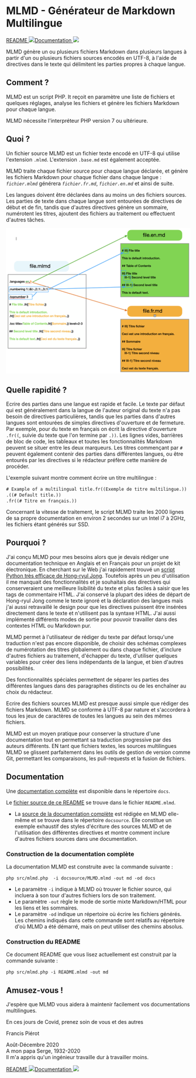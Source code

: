 # MLMD - Générateur de Markdown Multilingue<A id="a1"></A>

[README <img src="https://www.countryflags.io/gb/flat/16.png">](README.md)[Documentation <img src="https://www.countryflags.io/gb/flat/16.png">](docs/MLMD.md)

MLMD génère un ou plusieurs fichiers Markdown dans plusieurs langues à partir d'un ou
plusieurs fichiers sources encodés en UTF-8, à l'aide de directives dans le texte qui 
délimitent les parties propres à chaque langue.

## Comment ?<A id="a2"></A>

MLMD est un script PHP. It reçoit en paramètre une liste de fichiers et quelques
réglages, analyse les fichiers et génère les fichiers Markdown pour chaque langue.

MLMD nécessite l'interpréteur PHP version 7 ou ultérieure.

## Quoi ?<A id="a3"></A>

Un fichier source MLMD est un fichier texte encodé en UTF-8 qui utilise l'extension `.mlmd`.
L'extension `.base.md` est également acceptée.

MLMD traite chaque fichier source pour chaque langue déclarée, et génère les fichiers
Markdown pour chaque fichier dans chaque langue : *`fichier.mlmd`* générera *`fichier.fr.md`*,
*`fichier.en.md`* et ainsi de suite.

Les langues doivent être déclarées dans au moins un des fichiers sources. Les parties de
texte dans chaque langue sont entourées de directives de début et de fin, tandis que d'autres
directives génère un sommaire, numérotent les titres, ajoutent des fichiers au traitement
ou effectuent d'autres tâches.

![Génération des fichiers et directives](docs/Images/FileGeneration.png)

## Quelle rapidité ?<A id="a4"></A>

Ecrire des parties dans une langue est rapide et facile. Le texte par défaut qui est
généralement dans la langue de l'auteur original du texte n'a pas besoin de directives
particulières, tandis que les parties dans d'autres langues sont entourées de
simples directives d'ouverture et de fermeture. Par exemple, pour du texte en français on
écrit la directive d'ouverture `.fr((`, suivie du texte que l'on termine par `.))`. Les
lignes vides, barrières de bloc de code, les tableaux et toutes les fonctionnalités Markdown
peuvent se situer entre les deux marqueurs. Les titres commençant par `#` peuvent également
contenir des parties dans différentes langues, ou être entourés par les directives si le rédacteur
préfère cette manière de procéder.

L'exemple suivant montre comment écrire un titre multilingue :

```code
# Example of a multilingual title.fr((Exemple de titre multilingue.))
.((# Default title.))
.fr((# Titre en français.))
```

Concernant la vitesse de traitement, le script MLMD traite les 2000 lignes de sa propre
documentation en environ 2 secondes sur un Intel i7 à 2GHz, les fichiers étant générés sur SSD.

## Pourquoi ?<A id="a5"></A>

J'ai conçu MLMD pour mes besoins alors que je devais rédiger une documentation technique
en Anglais et en Français pour un projet de kit électronique. En cherchant sur le Web j'ai rapidement
trouvé un [script Python très efficace de Hong-ryul Jong](https://github.com/ryul1206/multilingual-markdown).
Toutefois après un peu d'utilisation il me manquait des fonctionnalités et je souhaitais des directives
qui conserveraient une meilleure lisibilité du texte et plus faciles à saisir que les tags de
commentaire HTML. J'ai conservé la plupart des idées de départ de Hong-ryul Jong comme le texte
ignoré et la déclaration des langues mais j'ai aussi retravaillé le design pour que les directives
puissent être insérées directement dans le texte et n'utilisent pas la syntaxe HTML. J'ai aussi
implémenté différents modes de sortie pour pouvoir travailler dans des contextes HTML ou Markdown pur.

MLMD permet à l'utilisateur de rédiger du texte par défaut lorsqu'une traduction n'est
pas encore disponible, de choisir des schémas complexes de numérotation des titres globalement
ou dans chaque fichier, d'inclure d'autres fichiers au traitement, d'échapper du texte, 
d'utiliser quelques variables pour créer des liens indépendants de la langue, et bien d'autres 
possibilités.

Des fonctionnalités spéciales permettent de séparer les parties des différentes langues
dans des paragraphes distincts ou de les enchaîner au choix du rédacteur.

Ecrire des fichiers sources MLMD est presque aussi simple que rédiger des fichiers Markdown.
MLMD se conforme à UTF-8 par nature et s'accordera à tous les jeux de caractères de toutes les
langues au sein des mêmes fichiers.

MLMD est un moyen pratique pour conserver la structure d'une documentation tout en
permettant sa traduction progressive par des auteurs différents. EN tant que fichiers textes,
les sources multilingues MLMD se glissent parfaitement dans les outils de gestion de version
comme Git, permettant les comparaisons, les pull-requests et la fusion de fichiers.

## Documentation<A id="a6"></A>

Une [documentation complète](docs/MLMD.fr.md) est disponible dans le répertoire `docs`.

Le [fichier source de ce README](README.mlmd) se trouve dans le fichier `README.mlmd`.

- La [source de la documentation complète](docsource/MLMD.mlmd) est rédigée en MLMD elle-même
et se trouve dans le répertoire `docsource`. Elle constitue un exemple exhaustif des styles d'écriture
des sources MLMD et de l'utilisation des différentes directives et montre comment inclure
d'autres fichiers sources dans une documentation.

### Construction de la documentation complète<A id="a7"></A>

La documentation MLMD est construite avec la commande suivante :

```code
php src/mlmd.php  -i docsource/MLMD.mlmd -out md -od docs
```

- Le paramètre `-i` indique à MLMD où trouver le fichier source, qui incluera à son tour d'autres fichiers
lors de son traitement.
- Le paramètre `-out` règle le mode de sortie mixte Markdown/HTML pour les liens et les sommaires.
- Le paramètre `-od` indique un répertoire où écrire les fichiers générés. Les chemins indiqués dans cette commande
sont relatifs au répertoire d'où MLMD a été démarré, mais on peut utiliser des chemins absolus.

### Construction du README<A id="a8"></A>

Ce document README que vous lisez actuellement est construit par la commande suivante :

```code
php src/mlmd.php -i README.mlmd -out md
```

## Amusez-vous !<A id="a9"></A>

J'espère que MLMD vous aidera à maintenir facilement vos documentations multilingues.

En ces jours de Covid, prenez soin de vous et des autres

Francis Piérot

Août-Décembre 2020<br />
A mon papa Serge, 1932-2020<br />
Il m'a appris qu'un ingénieur travaille dur à travailler moins.

[README <img src="https://www.countryflags.io/gb/flat/16.png">](README.md)[Documentation <img src="https://www.countryflags.io/gb/flat/16.png">](docs/MLMD.md)
